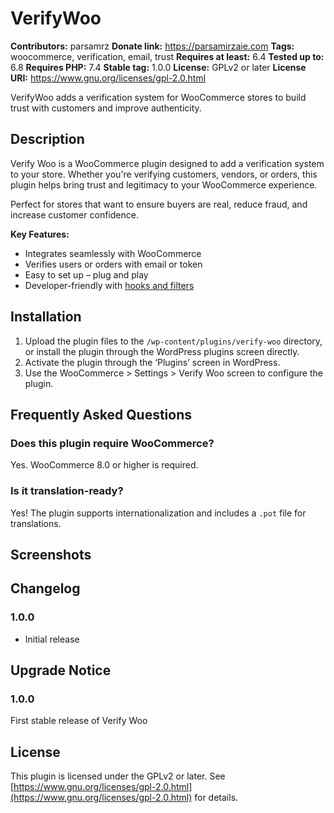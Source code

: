 # VerifyWoo

**Contributors:** parsamrz
**Donate link:** https://parsamirzaie.com
**Tags:** woocommerce, verification, email, trust
**Requires at least:** 6.4
**Tested up to:** 6.8
**Requires PHP:** 7.4
**Stable tag:** 1.0.0
**License:** GPLv2 or later
**License URI:** https://www.gnu.org/licenses/gpl-2.0.html

VerifyWoo adds a verification system for WooCommerce stores to build trust with customers and improve authenticity.

## Description

Verify Woo is a WooCommerce plugin designed to add a verification system to your store. Whether you're verifying customers, vendors, or orders, this plugin helps bring trust and legitimacy to your WooCommerce experience.

Perfect for stores that want to ensure buyers are real, reduce fraud, and increase customer confidence.

**Key Features:**

* Integrates seamlessly with WooCommerce
* Verifies users or orders with email or token
* Easy to set up – plug and play
* Developer-friendly with [hooks and filters](verify-woo-hooks.md)


## Installation

1.  Upload the plugin files to the `/wp-content/plugins/verify-woo` directory, or install the plugin through the WordPress plugins screen directly.
2.  Activate the plugin through the ‘Plugins’ screen in WordPress.
3.  Use the WooCommerce > Settings > Verify Woo screen to configure the plugin.

## Frequently Asked Questions

### Does this plugin require WooCommerce?

Yes. WooCommerce 8.0 or higher is required.

### Is it translation-ready?

Yes! The plugin supports internationalization and includes a `.pot` file for translations.

## Screenshots


## Changelog

### 1.0.0

* Initial release

## Upgrade Notice

### 1.0.0

First stable release of Verify Woo

## License

This plugin is licensed under the GPLv2 or later.
See [https://www.gnu.org/licenses/gpl-2.0.html](https://www.gnu.org/licenses/gpl-2.0.html) for details.